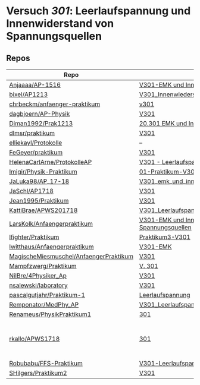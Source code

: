 # Versuch *301*: Leerlaufspannung und Innenwiderstand von Spannungsquellen

## Repos

|                                          Repo                                          |                                                                                 Ordner                                                                                  |                                                                                                                                                                                                                                                                                                                      PDFs                                                                                                                                                                                                                                                                                                                      |
|----------------------------------------------------------------------------------------|-------------------------------------------------------------------------------------------------------------------------------------------------------------------------|------------------------------------------------------------------------------------------------------------------------------------------------------------------------------------------------------------------------------------------------------------------------------------------------------------------------------------------------------------------------------------------------------------------------------------------------------------------------------------------------------------------------------------------------------------------------------------------------------------------------------------------------|
|[Anjaaaa/AP-1516](../repo/Anjaaaa/AP-1516)                                              |[V301-EMK und Innenwiderstand](https://github.com/Anjaaaa/AP-1516/tree/master/V301-EMK%20und%20Innenwiderstand)                                                          |[Protokoll.pdf](https://docs.google.com/viewer?url=https://raw.githubusercontent.com/Anjaaaa/AP-1516/master/V301-EMK%20und%20Innenwiderstand/Protokoll.pdf)                                                                                                                                                                                                                                                                                                                                                                                                                                                                                     |
|[bixel/AP1213](../repo/bixel/AP1213)                                                    |[V301_Innenwiederstand](https://github.com/bixel/AP1213/tree/master/V301_Innenwiederstand)                                                                               |[00_protokoll.pdf](https://docs.google.com/viewer?url=https://raw.githubusercontent.com/bixel/AP1213/master/V301_Innenwiederstand/00_protokoll.pdf)                                                                                                                                                                                                                                                                                                                                                                                                                                                                                             |
|[chrbeckm/anfaenger-praktikum](../repo/chrbeckm/anfaenger-praktikum)                    |[v301](https://github.com/chrbeckm/anfaenger-praktikum/tree/master/v301)                                                                                                 |[main.pdf](https://docs.google.com/viewer?url=https://raw.githubusercontent.com/NicoWeio/awesome-ap-pdfs/main/chrbeckm%E2%88%95anfaenger-praktikum/301/main.pdf) \*                                                                                                                                                                                                                                                                                                                                                                                                                                                                             |
|[dagbjoern/AP-Physik](../repo/dagbjoern/AP-Physik)                                      |[V301](https://github.com/dagbjoern/AP-Physik/tree/master/V301)                                                                                                          |–                                                                                                                                                                                                                                                                                                                                                                                                                                                                                                                                                                                                                                               |
|[Diman1992/Prak1213](../repo/Diman1992/Prak1213)                                        |[20.301 EMK und Innenwiderstand](https://github.com/Diman1992/Prak1213/tree/master/20.301%20EMK%20und%20Innenwiderstand)                                                 |–                                                                                                                                                                                                                                                                                                                                                                                                                                                                                                                                                                                                                                               |
|[dlmsr/praktikum](../repo/dlmsr/praktikum)                                              |[V301](https://github.com/dlmsr/praktikum/tree/master/V301)                                                                                                              |–                                                                                                                                                                                                                                                                                                                                                                                                                                                                                                                                                                                                                                               |
|[elliekayl/Protokolle](../repo/elliekayl/Protokolle)                                    |–                                                                                                                                                                        |[V301_Leerlaufspannung_und_Innenwiderstand_von_Spannungsquellen.pdf](https://docs.google.com/viewer?url=https://raw.githubusercontent.com/elliekayl/Protokolle/master/V100-V354/V301_Leerlaufspannung_und_Innenwiderstand_von_Spannungsquellen.pdf)                                                                                                                                                                                                                                                                                                                                                                                             |
|[FeGeyer/praktikum](../repo/FeGeyer/praktikum)                                          |[V301](https://github.com/FeGeyer/praktikum/tree/master/3_Semester/V301)                                                                                                 |[V301.pdf](https://docs.google.com/viewer?url=https://raw.githubusercontent.com/FeGeyer/praktikum/master/3_Semester/PDF%20Dateien/V301.pdf)                                                                                                                                                                                                                                                                                                                                                                                                                                                                                                     |
|[HelenaCarlArne/ProtokolleAP](../repo/HelenaCarlArne/ProtokolleAP)                      |[V301 - Leerlaufspannung und Innenwiderstand](https://github.com/HelenaCarlArne/ProtokolleAP/tree/master/V301%20-%20Leerlaufspannung%20und%20Innenwiderstand)            |–                                                                                                                                                                                                                                                                                                                                                                                                                                                                                                                                                                                                                                               |
|[Imigir/Physik-Praktikum](../repo/Imigir/Physik-Praktikum)                              |[01-Praktikum-V301](https://github.com/Imigir/Physik-Praktikum/tree/master/01-Praktikum-V301)                                                                            |[Praktikum-V301.pdf](https://docs.google.com/viewer?url=https://raw.githubusercontent.com/Imigir/Physik-Praktikum/master/01-Praktikum-V301/Praktikum-V301.pdf)                                                                                                                                                                                                                                                                                                                                                                                                                                                                                  |
|[JaLuka98/AP_17-18](../repo/JaLuka98/AP_17-18)                                          |[V301_emk_und_innenwiderstand_von_spanungsquellen](https://github.com/JaLuka98/AP_17-18/tree/master/V301_emk_und_innenwiderstand_von_spanungsquellen)                    |[main.pdf](https://docs.google.com/viewer?url=https://raw.githubusercontent.com/NicoWeio/awesome-ap-pdfs/main/JaLuka98%E2%88%95AP_17-18/301/main.pdf) \*                                                                                                                                                                                                                                                                                                                                                                                                                                                                                        |
|[JaSchl/AP1718](../repo/JaSchl/AP1718)                                                  |[V301](https://github.com/JaSchl/AP1718/tree/master/V301)                                                                                                                |–                                                                                                                                                                                                                                                                                                                                                                                                                                                                                                                                                                                                                                               |
|[Jean1995/Praktikum](../repo/Jean1995/Praktikum)                                        |[V301](https://github.com/Jean1995/Praktikum/tree/master/V301)                                                                                                           |[V301.pdf](https://docs.google.com/viewer?url=https://raw.githubusercontent.com/Jean1995/Praktikum/master/Protokolle_Fertig/V301.pdf)                                                                                                                                                                                                                                                                                                                                                                                                                                                                                                           |
|[KattiBrae/APWS201718](../repo/KattiBrae/APWS201718)                                    |[V301_Leerlaufspannung](https://github.com/KattiBrae/APWS201718/tree/master/AP1/V301_Leerlaufspannung)                                                                   |–                                                                                                                                                                                                                                                                                                                                                                                                                                                                                                                                                                                                                                               |
|[LarsKolk/Anfaengerpraktikum](../repo/LarsKolk/Anfaengerpraktikum)                      |[V301-EMK und Innenwiderstand von Spannungsquellen](https://github.com/LarsKolk/Anfaengerpraktikum/tree/master/V301-EMK%20und%20Innenwiderstand%20von%20Spannungsquellen)|[V301-altp.pdf](https://docs.google.com/viewer?url=https://raw.githubusercontent.com/LarsKolk/Anfaengerpraktikum/master/V301-EMK%20und%20Innenwiderstand%20von%20Spannungsquellen/V301-altp.pdf)                                                                                                                                                                                                                                                                                                                                                                                                                                                |
|[lfighter/Praktikum](../repo/lfighter/Praktikum)                                        |[Praktikum3-V301](https://github.com/lfighter/Praktikum/tree/master/Praktikum3-V301)                                                                                     |–                                                                                                                                                                                                                                                                                                                                                                                                                                                                                                                                                                                                                                               |
|[lwitthaus/Anfaengerpraktikum](../repo/lwitthaus/Anfaengerpraktikum)                    |[V301-EMK](https://github.com/lwitthaus/Anfaengerpraktikum/tree/master/V301-EMK)                                                                                         |–                                                                                                                                                                                                                                                                                                                                                                                                                                                                                                                                                                                                                                               |
|[MagischeMiesmuschel/AnfaengerPraktikum](../repo/MagischeMiesmuschel/AnfaengerPraktikum)|[V301](https://github.com/MagischeMiesmuschel/AnfaengerPraktikum/tree/master/V301)                                                                                       |[main.pdf](https://docs.google.com/viewer?url=https://raw.githubusercontent.com/NicoWeio/awesome-ap-pdfs/main/MagischeMiesmuschel%E2%88%95AnfaengerPraktikum/301/main.pdf) \*                                                                                                                                                                                                                                                                                                                                                                                                                                                                   |
|[Mampfzwerg/Praktikum](../repo/Mampfzwerg/Praktikum)                                    |[V. 301](https://github.com/Mampfzwerg/Praktikum/tree/master/V.%20301)                                                                                                   |[main.pdf](https://docs.google.com/viewer?url=https://raw.githubusercontent.com/Mampfzwerg/Praktikum/master/V.%20301/latex-template/main.pdf)                                                                                                                                                                                                                                                                                                                                                                                                                                                                                                   |
|[NilBre/4Physiker_Ap](../repo/NilBre/4Physiker_Ap)                                      |[V301](https://github.com/NilBre/4Physiker_Ap/tree/master/V301)                                                                                                          |–                                                                                                                                                                                                                                                                                                                                                                                                                                                                                                                                                                                                                                               |
|[nsalewski/laboratory](../repo/nsalewski/laboratory)                                    |[V301](https://github.com/nsalewski/laboratory/tree/master/V301)                                                                                                         |[main.pdf](https://docs.google.com/viewer?url=https://raw.githubusercontent.com/NicoWeio/awesome-ap-pdfs/main/nsalewski%E2%88%95laboratory/301/main.pdf) \*                                                                                                                                                                                                                                                                                                                                                                                                                                                                                     |
|[pascalgutjahr/Praktikum-1](../repo/pascalgutjahr/Praktikum-1)                          |[Leerlaufspannung](https://github.com/pascalgutjahr/Praktikum-1/tree/master/Leerlaufspannung)                                                                            |–                                                                                                                                                                                                                                                                                                                                                                                                                                                                                                                                                                                                                                               |
|[Remponator/MedPhy_AP](../repo/Remponator/MedPhy_AP)                                    |[V301_Leerlaufspannung](https://github.com/Remponator/MedPhy_AP/tree/master/V301_Leerlaufspannung)                                                                       |[Main.pdf](https://docs.google.com/viewer?url=https://raw.githubusercontent.com/Remponator/MedPhy_AP/master/V301_Leerlaufspannung/Main.pdf)                                                                                                                                                                                                                                                                                                                                                                                                                                                                                                     |
|[Renameus/PhysikPraktikum1](../repo/Renameus/PhysikPraktikum1)                          |[301](https://github.com/Renameus/PhysikPraktikum1/tree/master/Versuche/301)                                                                                             |[protokoll.pdf](https://docs.google.com/viewer?url=https://raw.githubusercontent.com/Renameus/PhysikPraktikum1/master/Versuche/301/protokoll.pdf)                                                                                                                                                                                                                                                                                                                                                                                                                                                                                               |
|[rkallo/APWS1718](../repo/rkallo/APWS1718)                                              |[301](https://github.com/rkallo/APWS1718/tree/master/301)                                                                                                                |[301m1.pdf](https://docs.google.com/viewer?url=https://raw.githubusercontent.com/rkallo/APWS1718/master/301/301m1.pdf)<br/>[301m2.pdf](https://docs.google.com/viewer?url=https://raw.githubusercontent.com/rkallo/APWS1718/master/301/301m2.pdf)<br/>[main.pdf](https://docs.google.com/viewer?url=https://raw.githubusercontent.com/rkallo/APWS1718/master/301/main.pdf)<br/>[Protokoll_Lars.pdf](https://docs.google.com/viewer?url=https://raw.githubusercontent.com/rkallo/APWS1718/master/301/Protokoll_Lars.pdf)<br/>[V301.pdf](https://docs.google.com/viewer?url=https://raw.githubusercontent.com/rkallo/APWS1718/master/301/V301.pdf)|
|[Robubabu/FFS-Praktikum](../repo/Robubabu/FFS-Praktikum)                                |[V301-Leerlaufspannung](https://github.com/Robubabu/FFS-Praktikum/tree/master/V301-Leerlaufspannung)                                                                     |[V301.pdf](https://docs.google.com/viewer?url=https://raw.githubusercontent.com/Robubabu/FFS-Praktikum/master/Versuchs_pdfs/WS/V301.pdf)                                                                                                                                                                                                                                                                                                                                                                                                                                                                                                        |
|[SHilgers/Praktikum2](../repo/SHilgers/Praktikum2)                                      |[V301](https://github.com/SHilgers/Praktikum2/tree/master/V301)                                                                                                          |–                                                                                                                                                                                                                                                                                                                                                                                                                                                                                                                                                                                                                                               |
